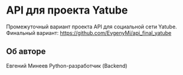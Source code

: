 # API для проекта Yatube

Промежуточный вариант проекта API для социальной сети Yatube.  
Финальный вариант: https://github.com/EvgenyMi/api_final_yatube

## Об авторе

Евгений Минеев 
Python-разработчик (Backend)  
